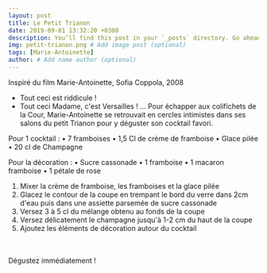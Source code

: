 ```yaml
---
layout: post
title: Le Petit Trianon
date: 2019-09-01 13:32:20 +0300
description: You’ll find this post in your `_posts` directory. Go ahead and edit it and re-build the site to see your changes. # Add post description (optional)
img: petit-trianon.png # Add image post (optional)
tags: [Marie-Antoinette]
author: # Add name author (optional)
---
```

Inspiré du film Marie-Antoinette, Sofia Coppola, 2008

- Tout ceci est riddicule !
- Tout ceci Madame, c'est Versailles !
... Pour échapper aux colifichets de la Cour, Marie-Antoinette se retrouvait en cercles intimistes dans ses salons du petit Trianon pour y déguster son cocktail favori.

Pour 1 cocktail :
• 7 framboises
• 1,5 Cl de crème de framboise
• Glace pilée
• 20 cl de Champagne

Pour la décoration :
• Sucre cassonade
• 1 framboise
• 1 macaron framboise
• 1 pétale de rose

1. Mixer la crème de framboise, les framboises et la glace pilée
2. Glacez le contour de la coupe en trempant le bord du verre dans 2cm d'eau puis dans une assiette parsemée de sucre cassonade
3. Versez 3 à 5 cl du mélange obtenu au fonds de la coupe
4. Versez délicatement le champagne jusqu'à 1-2 cm du haut de la coupe
5. Ajoutez les éléments de décoration autour du cocktail
<br/>
<br/>Dégustez immédiatement !
